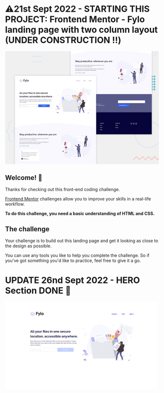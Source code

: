 # ⚠️21st Sept 2022 - STARTING THIS PROJECT: Frontend Mentor - Fylo landing page with two column layout (UNDER CONSTRUCTION ‼️)

![Design preview for the Fylo landing page with two column layout challenge](./design/desktop-preview.jpg)

## Welcome! 👋

Thanks for checking out this front-end coding challenge.

[Frontend Mentor](https://www.frontendmentor.io) challenges allow you to improve your skills in a real-life workflow.

**To do this challenge, you need a basic understanding of HTML and CSS.**

## The challenge

Your challenge is to build out this landing page and get it looking as close to the design as possible.

You can use any tools you like to help you complete the challenge. So if you've got something you'd like to practice, feel free to give it a go.


# UPDATE 26nd Sept 2022 - HERO Section DONE 💪
<img src="26thSept2022.png">
